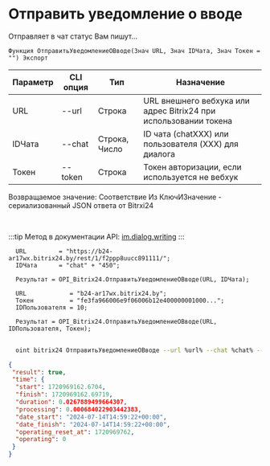 ﻿---
sidebar_position: 16
---

# Отправить уведомление о вводе
 Отправляет в чат статус Вам пишут...



`Функция ОтправитьУведомлениеОВводе(Знач URL, Знач IDЧата, Знач Токен = "") Экспорт`

  | Параметр | CLI опция | Тип | Назначение |
  |-|-|-|-|
  | URL | --url | Строка | URL внешнего вебхука или адрес Bitrix24 при использовании токена |
  | IDЧата | --chat | Строка, Число | ID чата (chatXXX) или пользователя (XXX) для диалога |
  | Токен | --token | Строка | Токен авторизации, если используется не вебхук |

  
  Возвращаемое значение:   Соответствие Из КлючИЗначение - сериализованный JSON ответа от Bitrxi24

<br/>

:::tip
Метод в документации API: [im.dialog.writing](https://dev.1c-bitrix.ru/learning/course/?COURSE_ID=93&LESSON_ID=23802)
:::
<br/>


```bsl title="Пример кода"
  URL         = "https://b24-ar17wx.bitrix24.by/rest/1/f2ppp8uucc891111/";
  IDЧата      = "chat" + "450";
  
  Результат = OPI_Bitrix24.ОтправитьУведомлениеОВводе(URL, IDЧата);
  
  URL            = "b24-ar17wx.bitrix24.by";
  Токен          = "fe3fa966006e9f06006b12e400000001000...";
  IDПользователя = 10;
  
  Результат = OPI_Bitrix24.ОтправитьУведомлениеОВводе(URL, IDПользователя, Токен);
```
	


```sh title="Пример команды CLI"
    
  oint bitrix24 ОтправитьУведомлениеОВводе --url %url% --chat %chat% --token %token%

```

```json title="Результат"
{
 "result": true,
 "time": {
  "start": 1720969162.6704,
  "finish": 1720969162.69719,
  "duration": 0.0267889499664307,
  "processing": 0.000684022903442383,
  "date_start": "2024-07-14T14:59:22+00:00",
  "date_finish": "2024-07-14T14:59:22+00:00",
  "operating_reset_at": 1720969762,
  "operating": 0
 }
}
```
